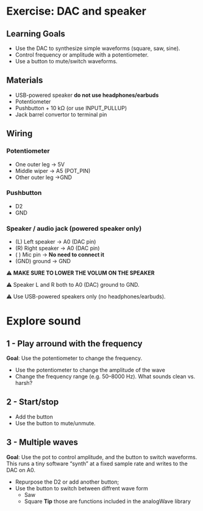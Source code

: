 # Exercise: DAC and speaker
## Learning Goals
- Use the DAC to synthesize simple waveforms (square, saw, sine).
- Control frequency or amplitude with a potentiometer.
- Use a button to mute/switch waveforms.

## Materials
- USB-powered speaker **do not use headphones/earbuds**
- Potentiometer 
- Pushbutton + 10 kΩ (or use INPUT_PULLUP)
- Jack barrel convertor to terminal pin

## Wiring 
### Potentiometer
- One outer leg -> 5V
- Middle wiper -> A5 (POT_PIN)
- Other outer leg ->GND
### Pushbutton 
- D2
- GND 
### Speaker / audio jack (powered speaker only)
- (L) Left speaker -> A0 (DAC pin)
- (R) Right speaker -> A0 (DAC pin)
- ( ) Mic pin -> **No need to connect it**
- (GND) ground -> GND

⚠️ **MAKE SURE TO LOWER THE VOLUM ON THE SPEAKER**

⚠️ Speaker L and R both to A0 (DAC) ground to GND.

⚠️ Use USB-powered speakers only (no headphones/earbuds).

# Explore sound
## 1 - Play arround with the frequency
**Goal**: Use the potentiometer to change the frequency. 
- Use the potentiometer to change the amplitude of the wave
- Change the frequency range (e.g. 50–8000 Hz). What sounds clean vs. harsh?

## 2 - Start/stop 
- Add the button
- Use the button to mute/unmute.

## 3 - Multiple waves
**Goal**: Use the pot to control amplitude, and the button to switch waveforms.
This runs a tiny software “synth” at a fixed sample rate and writes to the DAC on A0.
- Repurpose the D2 or add another button;
- Use the button to switch between diffrent wave form
    - Saw
    - Square
**Tip** those are functions included in the analogWave library
